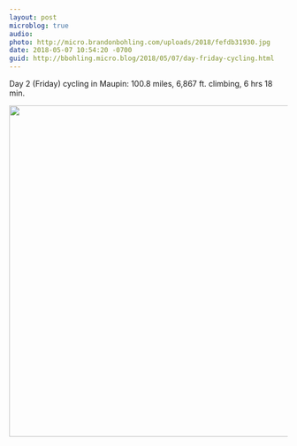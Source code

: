 ```yaml
---
layout: post
microblog: true
audio: 
photo: http://micro.brandonbohling.com/uploads/2018/fefdb31930.jpg
date: 2018-05-07 10:54:20 -0700
guid: http://bbohling.micro.blog/2018/05/07/day-friday-cycling.html
---
```

Day 2 (Friday) cycling in Maupin: 100.8 miles, 6,867 ft. climbing, 6 hrs 18 min.

<img src="http://micro.brandonbohling.com/uploads/2018/fefdb31930.jpg" width="600" height="599" />
